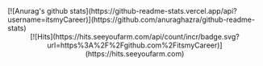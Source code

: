 <div>
[![Anurag's github stats](https://github-readme-stats.vercel.app/api?username=itsmyCareer)](https://github.com/anuraghazra/github-readme-stats)
</div>

<div align=center>
[![Hits](https://hits.seeyoufarm.com/api/count/incr/badge.svg?url=https%3A%2F%2Fgithub.com%2FitsmyCareer)](https://hits.seeyoufarm.com)
</div>
